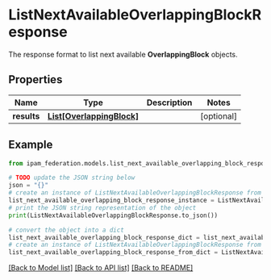 # ListNextAvailableOverlappingBlockResponse

The response format to list next available __OverlappingBlock__ objects.

## Properties

Name | Type | Description | Notes
------------ | ------------- | ------------- | -------------
**results** | [**List[OverlappingBlock]**](OverlappingBlock.md) |  | [optional] 

## Example

```python
from ipam_federation.models.list_next_available_overlapping_block_response import ListNextAvailableOverlappingBlockResponse

# TODO update the JSON string below
json = "{}"
# create an instance of ListNextAvailableOverlappingBlockResponse from a JSON string
list_next_available_overlapping_block_response_instance = ListNextAvailableOverlappingBlockResponse.from_json(json)
# print the JSON string representation of the object
print(ListNextAvailableOverlappingBlockResponse.to_json())

# convert the object into a dict
list_next_available_overlapping_block_response_dict = list_next_available_overlapping_block_response_instance.to_dict()
# create an instance of ListNextAvailableOverlappingBlockResponse from a dict
list_next_available_overlapping_block_response_from_dict = ListNextAvailableOverlappingBlockResponse.from_dict(list_next_available_overlapping_block_response_dict)
```
[[Back to Model list]](../README.md#documentation-for-models) [[Back to API list]](../README.md#documentation-for-api-endpoints) [[Back to README]](../README.md)


